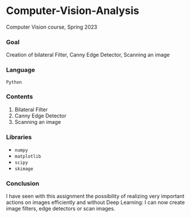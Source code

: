 # Computer-Vision-Analysis
Computer Vision course, Spring 2023

### Goal
Creation of bilateral Filter, Canny Edge Detector, Scanning an image

### Language
```Python```

### Contents
1. Bilateral Filter
2. Canny Edge Detector
3. Scanning an image

### Libraries
* ```numpy```
* ```matplotlib```
* ```scipy```
* ```skimage```

### Conclusion
I have seen with this assignment the possibility of realizing very important actions on images efficiently and without Deep Learning: I can now create image filters, edge detectors or scan images.
